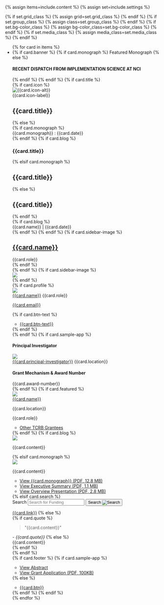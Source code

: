 {% assign items=include.content %}
{% assign set=include.settings %}

{% if set.grid_class %}
    {% assign grid=set.grid_class %}
{% endif %}
{% if set.group_class %}
    {% assign class=set.group_class %}
{% endif %}
{% if set.bg-color_class %}
    {% assign bg-color_class=set.bg-color_class %}
{% endif %}
{% if set.media_class %}
    {% assign media_class=set.media_class %}
{% endif %}

<ul class="usa-card-group box-component"> 
  {% for card in items %}
    <li class="usa-card {{ grid | default:'desktop: grid-col-6}}">
        <div class="usa-card__container {{ class | default: 'usa-card__container' }} {{ card.bg-color}}">
          {% if card.banner %}
            {% if card.monograph %}
              <span class="dark-banner">Featured Monograph</span>
            {% else %}
              <h4 class="dark-banner">RECENT DISPATCH FROM IMPLEMENTATION SCIENCE AT NCI</h4>
            {% endif %}
          {% endif %}
          {% if card.title %}
            <div class="usa-card__header icon-header">
              {% if card.icon %}
                <div class="title_icon">
                    <img src="{{card.icon}}" alt="{{card.icon-alt}}">
                </div>
                <div class="icon-label-header">
                  <span class="icon-label">{{card.icon-label}}</span>
                  <h2 class="usa-card__heading">{{card.title}}</h2>
                </div>
              {% else %}
                <div>
                  {% if card.monograph %}
                    <div class="name_date">
                      <span>{{card.monograph}}</span><span> : </span><span>{{card.date}}</span>
                    </div>
                  {% endif %}
                  {% if card.blog %}
                    <h3 class="blog-title"><a>{{card.title}}</a></h3>
                  {% elsif card.monograph %}
                    <h2 class="monograph-title"><a>{{card.title}}</a></h2>
                  {% else %}
                    <h2 class="usa-card__heading">{{card.title}}</h2>
                  {% endif %}
                </div>
                {% if card.blog %}
                <div class="name_date">
                  <span>{{card.name}}</span><span> | </span><span>{{card.date}}</span>
                </div>
                {% endif %}
              {% endif %}
                {% if card.sidebar-image %}
                  <div>
                    <h2 class="usa-card__heading"><a href="">{{card.name}}</a></h2>
                    <span class="subtitle">{{card.role}}</span>
                  </div>
                {% endif %}
            </div>
          {% endif %}
          {% if card.sidebar-image %}
            <div class="usa-card__media">
                <div class="usa-card__img">
                  <img src="{{card.media}}"/>
                </div>
            </div>
          {% endif %}
          <div class="usa-card__body">
            {% if card.profile %}
              <div class="usa-card__media {{media_class}}">
                <div class="usa-card__img">
                  <img src="{{card.media}}"/>
                </div>
              </div>
              <div class="link-button">
                <span class="name"><a href="">{{card.name}}</a></span>
                <span class="role">{{card.role}}</span>
                <p class="email"><a href="dchamber@mail.nih.gov">{{card.email}}</a></p>
                {% if card.btn-text %}
                  <ul class="usa-button-group">
                    <li class="usa-button-group__item flag-button">
                      <a href="" class="usa-button">{{card.btn-text}}</a>
                      <a href="" class="usa-button semi-button">
                        <i class="fa-solid fa-up-right-from-square"></i>
                      </a>
                    </li>
                  </ul>
                {% endif %}
              </div>
            {% endif %}
            {% if card.sample-app %}
              <div class="sample-app__content">
                <div>
                  <h4>Principal Investigator</h4>
                    <div class="principal-investigator">
                      <div class="usa-card__media {{media_class}}">
                        <div class="usa-card__img">
                            <img src="{{card.media}}"/>
                        </div>
                      </div>  
                      <div>
                          <span><a href="" class="investigator">{{card.principal-investigator}}<i class="fas fa-external-link-alt"></i></a></span>
                          <span class="location">{{card.location}}</span>
                      </div>                
                    </div>
                </div>
                <div>
                    <h4>Grant Mechanism & Award Number</h4>
                    <span>{{card.award-number}}</span>
                </div>
              </div>
            {% endif %}
            {% if card.featured %}
              <div class="usa-card__media {{media_class}}">
                <div class="usa-card__img">
                  <img src="{{card.media}}"/>
                </div>
              </div>
              <div class="link-button">
                <span class="name"><a href="">{{card.name}}</a></span>
                <p class="location">{{card.location}}</p>
                <p class="role">{{card.role}}</p>
                <ul class="usa-button-group">
                  <li class="usa-button-group__item flag-button">
                    <a href="" class="usa-button">Other TCRB Grantees</a>
                  </li>
                </ul>
              </div>
            {% endif %}
            {% if card.blog %}
              <div class="blog-box__content">
                <div class="blog-profile">
                  <div class="usa-card__img">
                    <img src="{{card.media}}"/>
                  </div>
                </div>
                <div class="blurb">
                    <p>
                        {{card.content}}
                    </p>
                </div>
              </div>
            {% elsif card.monograph %}
              <div class="monograph__content">
                <div class="blog-profile">
                    <div class="usa-card__img">
                        <img src="{{card.media}}"/>
                    </div>
                </div>
                <div class="text-buttons">
                  <div class="blurb">
                      <p>
                          {{card.content}}
                      </p>
                  </div>
                  <ul class="usa-button-group">
                    <li class="usa-button-group__item">
                        <a href="" class="usa-button">View {{card.monograph}} (PDF, 12.8 MB)</a>
                    </li>
                    <li class="usa-button-group__item">
                        <a href="" class="usa-button">View Executive Summary (PDF, 1.1 MB)</a>
                    </li>
                    <li class="usa-button-group__item">
                        <a href="" class="usa-button">View Overview Presentation (PDF, 2.8 MB)</a>
                    </li>
                  </ul>
                </div>
              </div>
            {% elsif card.search %}
              <section aria-label="Search component">
                <form class="usa-search" role="search">
                    <label class="usa-sr-only" for="search-field">Search</label>
                    <input class="usa-input" id="search-field" type="search" name="search" placeholder="Search for Funding"/>
                    <button class="usa-button" type="submit">
                        <span class="usa-search__submit-text">Search </span>
                        <img src="/assets/img/usa-icons-bg/search--white.svg" class="usa-search__submit-icon" alt="Search"/>
                    </button>
                </form>
              </section>
              <a href="" class="search-link">{{card.link}}</a>
            {% else %}
              <div class="content-area">
                {% if card.quote %}
                  <blockquote>"{{card.content}}"</blockquote>
                  <cite>- {{card.quote}}</cite>
                  {% else %}
                  <div>{{card.content}}</div>
                {% endif %}
              </div>
            {% endif %}
          </div>
          {% if card.footer %}
            {% if card.sample-app %}
                <div class="usa-card__footer">
                  <ul class="usa-button-group">
                      <li class="usa-button-group__item">
                          <a href="{{ card.btn-link }}" class="usa-button">View Abstract</a>
                      </li>
                      <li class="usa-button-group__item">
                          <a href="" class="usa-button">View Grant Application (PDF, 100KB)</a>
                      </li>
                  </ul>
                </div>
            {% else %}
            <div class="usa-card__footer">
              <ul class="usa-button-group">
                <li class="usa-button-group__item">
                  <a href="" class="usa-button">{{card.btn}}</a>
                </li>
              </ul>
            </div>
          {% endif %}
        {% endif %}
        </div>
    </li>
  {% endfor %}
</ul>